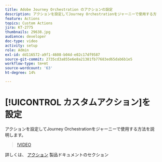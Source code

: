 ```yaml
---
title: Adobe Journey Orchestration のアクションの設定
description: アクションを設定してJourney Orchestrationをジャーニーで使用する方法を説明します。
feature: Actions
topics: Custom Actions
jira: KT-2775
thumbnails: 29638.jpg
audience: developer
doc-type: video
activity: setup
role: Admin
exl-id: dd116572-a9f1-4608-b04d-e02c17df9587
source-git-commit: 2735cd3a855e6e8a21381fb77683ed65dab6b1e5
workflow-type: tm+mt
source-wordcount: '63'
ht-degree: 14%

---
```


# [!UICONTROL カスタムアクション]を設定

アクションを設定してJourney Orchestrationをジャーニーで使用する方法を説明します。

>[!VIDEO](https://video.tv.adobe.com/v/29638?quality=12&learn=on)

詳しくは、 [アクション](https://experienceleague.adobe.com/docs/journeys/using/action-journeys/action.html?lang=en) 製品ドキュメントのセクション
